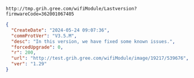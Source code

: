 `http://tmp.grih.gree.com/wifiModule/Lastversion?firmwareCode=362001067405`

```json
{
  "CreateDate": "2024-05-24 09:07:36",
  "commProtVer": "V3.5.M",
  "desc": "In this version, we have fixed some known issues.",
  "forcedUpgrade": 0,
  "r": 200,
  "url": "http://test.grih.gree.com/wifiModule/image/19217/539676",
  "ver": "1.29"
}
```